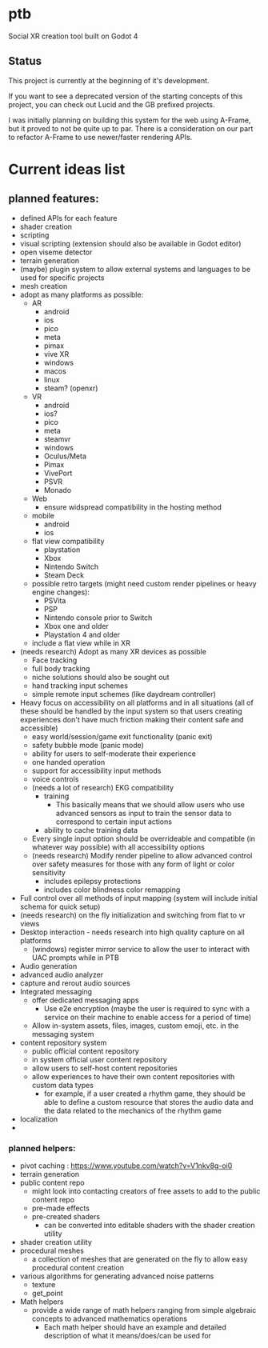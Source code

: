 # ptb
Social XR creation tool built on Godot 4

## Status

This project is currently at the beginning of it's development.

If you want to see a deprecated version of the starting concepts of this project,
you can check out Lucid and the GB prefixed projects. 

I was initially planning on building this system for the web using A-Frame, but it
proved to not be quite up to par. There is a consideration on our part to refactor
A-Frame to use newer/faster rendering APIs.


# Current ideas list

## planned features:

- defined APIs for each feature
- shader creation
- scripting
- visual scripting (extension should also be available in Godot editor)
- open viseme detector
- terrain generation
- (maybe) plugin system to allow external systems and languages to be used for specific projects
- mesh creation
- adopt as many platforms as possible:
  - AR
    - android
    - ios
    - pico
    - meta
    - pimax
    - vive XR
    - windows
    - macos
    - linux
    - steam? (openxr)
  - VR
    - android
    - ios?
    - pico
    - meta
    - steamvr
    - windows
    - Oculus/Meta
    - Pimax
    - VivePort
    - PSVR
    - Monado
  - Web
    - ensure widspread compatibility in the hosting method
  - mobile
    - android
    - ios
  - flat view compatibility
    - playstation
    - Xbox
    - Nintendo Switch
    - Steam Deck
  - possible retro targets (might need custom render pipelines or heavy engine changes):
    - PSVita
    - PSP
    - Nintendo console prior to Switch
    - Xbox one and older
    - Playstation 4 and older
  - include a flat view while in XR
- (needs research) Adopt as many XR devices as possible
  - Face tracking
  - full body tracking
  - niche solutions should also be sought out
  - hand tracking input schemes
  - simple remote input schemes (like daydream controller)
- Heavy focus on accessibility on all platforms and in all situations (all of these should be handled by the input system so that users creating experiences don't have much friction making their content safe and accessible)
  - easy world/session/game exit functionality (panic exit)
  - safety bubble mode (panic mode)
  - ability for users to self-moderate their experience
  - one handed operation
  - support for accessibility input methods
  - voice controls
  - (needs a lot of research) EKG compatibility
    - training
      - This basically means that we should allow users who use advanced sensors as input to train the sensor data to correspond to certain input actions
    - ability to cache training data
  - Every single input option should be overrideable and compatible (in whatever way possible) with all accessibility options
  - (needs research) Modify render pipeline to allow advanced control over safety measures for those with any form of light or color sensitivity
    - includes epilepsy protections
    - includes color blindness color remapping
- Full control over all methods of input mapping (system will include initial schema for quick setup)
- (needs research) on the fly initialization and switching from flat to vr views
- Desktop interaction - needs research into high quality capture on all platforms
  - (windows) register mirror service to allow the user to interact with UAC prompts while in PTB
- Audio generation
- advanced audio analyzer
- capture and rerout audio sources
- Integrated messaging
  - offer dedicated messaging apps
    - Use e2e encryption (maybe the user is required to sync with a service on their machine to enable access for a period of time)
  - Allow in-system assets, files, images, custom emoji, etc. in the messaging system
- content repository system
  - public official content repository
  - in system official user content repository
  - allow users to self-host content repositories
  - allow experiences to have their own content repositories with custom data types
    - for example, if a user created a rhythm game, they should be able to define a custom resource that stores the audio data and the data related to the mechanics of the rhythm game
- localization
- 



### planned helpers:

- pivot caching : https://www.youtube.com/watch?v=V1nkv8g-oi0
- terrain generation
- public content repo
  - might look into contacting creators of free assets to add to the public content repo
  - pre-made effects
  - pre-created shaders
    - can be converted into editable shaders with the shader creation utility
- shader creation utility
- procedural meshes
  - a collection of meshes that are generated on the fly to allow easy procedural content creation
- various algorithms for generating advanced noise patterns
  - texture
  - get_point
- Math helpers
  - provide a wide range of math helpers ranging from simple algebraic concepts to advanced mathematics operations
    - Each math helper should have an example and detailed description of what it means/does/can be used for
